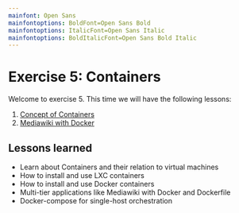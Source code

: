 ```yaml
---
mainfont: Open Sans
mainfontoptions: BoldFont=Open Sans Bold
mainfontoptions: ItalicFont=Open Sans Italic
mainfontoptions: BoldItalicFont=Open Sans Bold Italic
---
```

# Exercise 5: Containers

Welcome to exercise 5. This time we will have the following lessons:

 1. [Concept of Containers](lesson-containers.md)
 2. [Mediawiki with Docker](lesson-mediawiki_docker.md)

## Lessons learned
 - Learn about Containers and their relation to virtual machines
 - How to install and use LXC containers
 - How to install and use Docker containers
 - Multi-tier applications like Mediawiki with Docker and Dockerfile
 - Docker-compose for single-host orchestration
